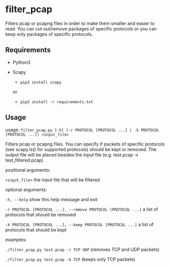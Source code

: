 # filter_pcap

Filters pcap or pcapng files in order to make them smaller and easier to read.
You can cut out/remove packages of specific protocols or you can keep only packages of specific protocols.

## Requirements

- Python3
- Scapy
  - ```pip3 install scapy```
  
  or 
  
  - ```pip3 install -r requirements.txt```

## Usage
usage: ```filter_pcap.py [-h] (-r PROTOCOL [PROTOCOL ...] | -k PROTOCOL [PROTOCOL ...]) <input_file>```

Filters pcap or pcapng files. You can specify if packets of specific protocols (see scapy.ls() for supported protocols) should be kept or removed. The output file will be placed besides the input file (e.g. test.pcap -> test_filtered.pcap)

positional arguments:

```<input_file>``` the input file that will be filtered

optional arguments:

```-h, --help```            show this help message and exit

```-r PROTOCOL [PROTOCOL ...], --remove PROTOCOL [PROTOCOL ...]```
                        a list of protocols that should be removed
                        
```-k PROTOCOL [PROTOCOL ...], --keep PROTOCOL [PROTOCOL ...]```
                        a list of protocols that should be kept

examples:

  ```./filter_pcap.py test.pcap -r TCP UDP``` (removes TCP and UDP packets)
  
  ```./filter_pcap.py test.pcap -k TCP``` (keeps only TCP packets)
